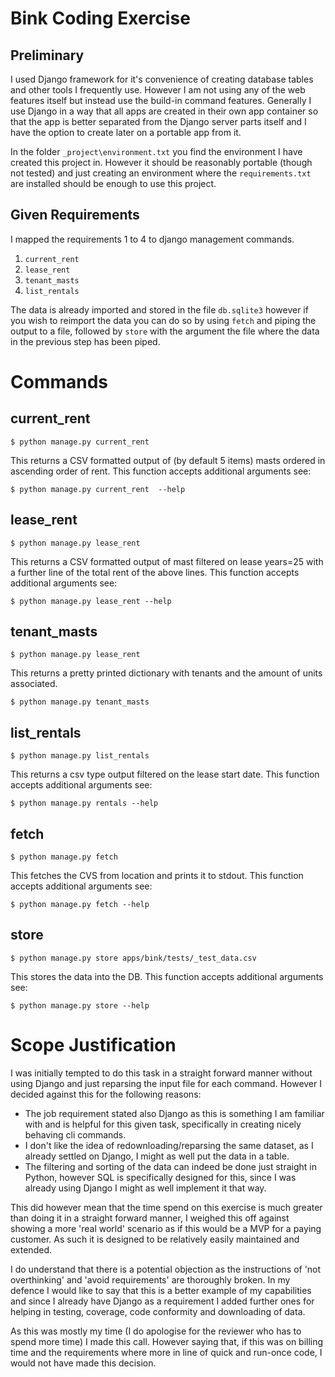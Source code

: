 Bink Coding Exercise
====================

Preliminary
-----------
I used Django framework for it's convenience of creating database tables and
other tools I frequently use.
However I am not using any of the web features itself but instead use the 
build-in command features. Generally I use Django in a way that all apps are
created in their own app container so that the app is better separated from the
Django server parts itself and I have the option to create later on a portable
app from it.

In the folder `_project\environment.txt` you find the environment I have created
this project in. However it should be reasonably portable (though not tested)
and just creating an environment where the `requirements.txt` are installed
should be enough to use this project.

Given Requirements
------------------
I mapped the requirements 1 to 4 to django management commands.
 1. `current_rent`
 2. `lease_rent`
 3. `tenant_masts`
 4. `list_rentals`

The data is already imported and stored in the file `db.sqlite3` however if you
wish to reimport the data you can do so by using `fetch` and piping the output
to a file, followed by `store` with the argument the file where the data in the
previous step has been piped.


Commands
========
current_rent
----------
```console
$ python manage.py current_rent 
```
This returns a CSV formatted output of (by default 5 items) masts ordered in
ascending order of rent.
This function accepts additional arguments see:

```console
$ python manage.py current_rent  --help
```


lease_rent
----------
```console
$ python manage.py lease_rent 
```
This returns a CSV formatted output of mast filtered on lease years=25 with a
further line of the total rent of the above lines.
This function accepts additional arguments see:

```console
$ python manage.py lease_rent --help
```

tenant_masts
----------
```console
$ python manage.py lease_rent 
```
This returns a pretty printed dictionary with tenants and the amount of units
associated.

```console
$ python manage.py tenant_masts
```


list_rentals
------------
```console
$ python manage.py list_rentals 
```
This returns a csv type output filtered on the lease start date.
This function accepts additional arguments see:

```console
$ python manage.py rentals --help
```


fetch
-----
```console
$ python manage.py fetch
```
This fetches the CVS from location and prints it to stdout. This function
accepts additional arguments see:

```console
$ python manage.py fetch --help
```

store
-----
```console
$ python manage.py store apps/bink/tests/_test_data.csv
```
This stores the data into the DB. This function accepts additional arguments
see:

```console
$ python manage.py store --help
```

Scope Justification
===================
I was initially tempted to do this task in a straight forward manner without
using Django and just reparsing the input file for each command.
However I decided against this for the following reasons:
- The job requirement stated also Django as this is something I am familiar with
  and is helpful for this given task, specifically in creating nicely behaving
  cli commands.
- I don't like the idea of redownloading/reparsing the same dataset, as I
  already settled on Django, I might as well put the data in a table.
- The filtering and sorting of the data can indeed be done just straight in
  Python, however SQL is specifically designed for this, since I was already
  using Django I might as well implement it that way.

This did however mean that the time spend on this exercise is much greater than
doing it in a straight forward manner, I weighed this off against showing a more
'real world' scenario as if this would be a MVP for a paying customer. As such
it is designed to be relatively easily maintained and extended.

I do understand that there is a potential objection as the instructions of
'not overthinking' and 'avoid requirements' are thoroughly broken. In my defence
I would like to say that this is a better example of my capabilities and since
I already have Django as a requirement I added further ones for helping in
testing, coverage, code conformity and downloading of data.

As this was mostly my time (I do apologise for the reviewer who has to spend
more time) I made this call. However saying that, if this was on billing time
and the requirements where more in line of quick and run-once code, I would not
have made this decision. 

